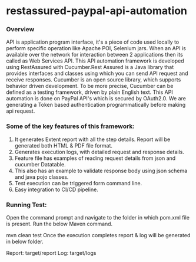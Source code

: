 # **restassured-paypal-api-automation**

### **Overview**
API is application program interface, it's a piece of code used locally to perform specific operation like Apache POI, Selenium jars. When an API is available over the network for interaction between 2 applications then its called as Web Services API.
This API automation framework is developed using RestAssured with Cucumber.Rest Assured is a Java library that provides interfaces and classes using which you can send API request and receive responses. Cucumber is an open source library, which supports behavior driven development. 
To be more precise, Cucumber can be defined as a testing framework, driven by plain English text. This API automation is done on PayPal API's which is secured by OAuth2.0. We are generating a Token based authentication programmatically before making api request.


### **Some of the key features of this framework:**
1. It generates Extent report with all the step details. Report will be generated both HTML & PDF file format.
2. Generates execution logs, with detailed request and response details.
3. Feature file has examples of reading request details from json and cucumber Datatable.
4. This also has an example to validate response body using json schema and java pojo classes.
5. Test execution can be triggered form command line.
6. Easy integration to CI/CD pipeline.

### **Running Test:**
Open the command prompt and navigate to the folder in which pom.xml file is present. Run the below Maven command.

mvn clean test
Once the execution completes report & log will be generated in below folder.

Report: target/report
Log: target/logs